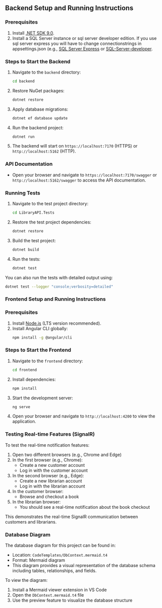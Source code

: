 ## Backend Setup and Running Instructions

### Prerequisites
1. Install [.NET SDK 9.0](https://dotnet.microsoft.com/download/dotnet/9.0).
2. Install a SQL Server instance or sql server developer edition. If you use sql server express you will have to change connectionstrings in appsettings.json (e.g., [SQL Server Express](https://www.microsoft.com/en-us/sql-server/sql-server-downloads) or [SQL-Server-developer](https://www.microsoft.com/en-us/sql-server/sql-server-downloads).

### Steps to Start the Backend
1. Navigate to the `backend` directory:
   ```bash
   cd backend
   ```

2. Restore NuGet packages:
   ```bash
   dotnet restore
   ```

3. Apply database migrations:
   ```bash
   dotnet ef database update
   ```

4. Run the backend project:
   ```bash
   dotnet run
   ```

5. The backend will start on `https://localhost:7170` (HTTPS) or `http://localhost:5162` (HTTP).

### API Documentation
- Open your browser and navigate to `https://localhost:7170/swagger` or `http://localhost:5162/swagger` to access the API documentation.

### Running Tests
1. Navigate to the test project directory:
   ```bash
   cd LibraryAPI.Tests
   ```

2. Restore the test project dependencies:
   ```bash
   dotnet restore
   ```

3. Build the test project:
   ```bash
   dotnet build
   ```

4. Run the tests:
   ```bash
   dotnet test
   ```

You can also run the tests with detailed output using:
```bash
dotnet test --logger "console;verbosity=detailed"
```

### Frontend Setup and Running Instructions

### Prerequisites
1. Install [Node.js](https://nodejs.org/) (LTS version recommended).
2. Install Angular CLI globally:
   ```bash
   npm install -g @angular/cli
   ```

### Steps to Start the Frontend
1. Navigate to the `frontend` directory:
   ```bash
   cd frontend
   ```

2. Install dependencies:
   ```bash
   npm install
   ```

3. Start the development server:
   ```bash
   ng serve
   ```

4. Open your browser and navigate to `http://localhost:4200` to view the application.

### Testing Real-time Features (SignalR)
To test the real-time notification features:

1. Open two different browsers (e.g., Chrome and Edge)
2. In the first browser (e.g., Chrome):
   - Create a new customer account
   - Log in with the customer account
3. In the second browser (e.g., Edge):
   - Create a new librarian account
   - Log in with the librarian account
4. In the customer browser:
   - Browse and checkout a book
5. In the librarian browser:
   - You should see a real-time notification about the book checkout

This demonstrates the real-time SignalR communication between customers and librarians.

### Database Diagram
The database diagram for this project can be found in:
- Location: `CodeTemplates/DbContext.mermaid.t4`
- Format: Mermaid diagram
- This diagram provides a visual representation of the database schema including tables, relationships, and fields.

To view the diagram:
1. Install a Mermaid viewer extension in VS Code
2. Open the `DbContext.mermaid.t4` file
3. Use the preview feature to visualize the database structure